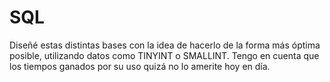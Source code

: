 # SQL
 Diseñé estas distintas bases con la idea de hacerlo de la forma más óptima posible, utilizando datos como TINYINT o SMALLINT. Tengo en cuenta que los tiempos ganados por su uso quizá no lo amerite hoy en día. 

